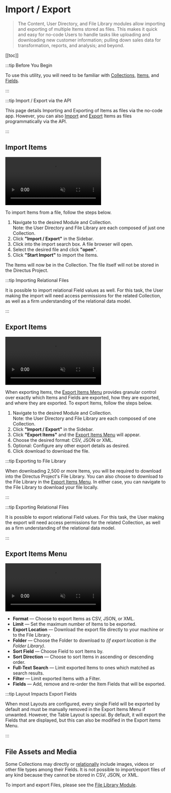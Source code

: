 # Import / Export

> The Content, User Directory, and File Library modules allow importing and exporting of multiple Items stored as files.
> This makes it quick and easy for no-code Users to handle tasks like uploading and downloading new customer
> information; pulling down sales data for transformation, reports, and analysis; and beyond.

[[toc]]

:::tip Before You Begin

To use this utility, you will need to be familiar with [Collections](/getting-started/glossary/#collections),
[Items](/getting-started/glossary/#items), and [Fields](/getting-started/glossary/#fields).

<!--@TODO Link to Introduction when ready-->

:::

:::tip Import / Export via the API

This page details Importing and Exporting of Items as files via the no-code app. However, you can also
[Import](/reference/system/utilities/#import-data-from-file) and
[Export](/reference/system/utilities/#export-data-to-a-file) Items as files programmatically via the API.

:::

## Import Items

<video autoplay muted loop controls title="Import Data From a File">
	<source src="" type="video/mp4" />
</video>

To import Items from a file, follow the steps below.

1. Navigate to the desired Module and Collection.\
   Note: the User Directory and File Library are each composed of just one Collection.
2. Click **"Import / Export"** in the Sidebar.
3. Click into the import search box. A file browser will open.
4. Select the desired file and click **"open"**.
5. Click **"Start Import"** to import the Items.

The Items will now be in the Collection. The file itself will not be stored in the Directus Project.

:::tip Importing Relational Files

It is possible to import relational Field values as well. For this task, the User making the import will need access
permissions for the related Collection, as well as a firm understanding of the relational data model.

<!--@TODO link to config > import / export-->

:::

## Export Items

<video autoplay muted loop controls title="Export Data to a File">
	<source src="" type="video/mp4" />
</video>

When exporting Items, the [Export Items Menu](#export-items-menu) provides granular control over exactly which Items and
Fields are exported, how they are exported, and where they are exported. To export Items, follow the steps below.

1. Navigate to the desired Module and Collection.\
   Note: the User Directory and File Library are each composed of one Collection.
2. Click **"Import / Export"** in the Sidebar.
3. Click **"Export Items"** and the [Export Items Menu](#export-items-menu) will appear.
4. Choose the desired format: CSV, JSON or XML.
5. Optional: Configure any other export details as desired.
6. Click <span mi btn>download</span> to download the file.

:::tip Exporting to File Library

When downloading 2,500 or more Items, you will be required to download into the Directus Project's File Library. You can
also choose to download to the File Library in the [Export Items Menu](#export-items-menu). In either case, you can
navigate to the File Library to download your file locally.

:::

:::tip Exporting Relational Files

It is possible to export relational Field values. For this task, the User making the export will need access permissions
for the related Collection, as well as a firm understanding of the relational data model.

<!--@TODO link to config access permissions when ready-->

:::

## Export Items Menu

<video autoplay muted loop controls title="Export Data to a File">
	<source src="" type="video/mp4" />
</video>

- **Format** — Choose to export Items as CSV, JSON, or XML.
- **Limit** — Set the maximum number of Items to be exported.
- **Export Location** — Download the export file directly to your machine or to the File Library.
- **Folder** — Choose the Folder to download to _(if export location is the Folder Library)_.
- **Sort Field** — Choose Field to sort Items by.
- **Sort Direction** — Choose to sort Items in ascending or descending order.
- **Full-Text Search** — Limit exported Items to ones which matched as search results.
- **Filter** — Limit exported Items with a Filter.
- **Fields** — Add, remove and re-order the Item Fields that will be exported.

:::tip Layout Impacts Export Fields

When most Layouts are configured, every single Field will be exported by default and must be manually removed in the
Export Items Menu if unwanted. However, the Table Layout is special. By default, it will export the Fields that are
displayed, but this can also be modified in the Export items Menu.

:::

## File Assets and Media

Some Collections may directly or [relationally](#relational-data) include images, videos or other file types among their
Fields. It is not possible to import/export files of any kind because they cannot be stored in CSV, JSON, or XML.

To import and export Files, please see the [File Library Module](/app/file-library/).
